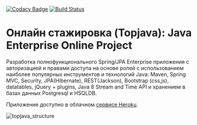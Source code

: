 [![Codacy Badge](https://app.codacy.com/project/badge/Grade/83a0e63cda3e466c92466dd4f3276f29)](https://www.codacy.com/gh/savadevel/calories-management/dashboard?utm_source=github.com&amp;utm_medium=referral&amp;utm_content=savadevel/calories-management&amp;utm_campaign=Badge_Grade)
[![Build Status](https://travis-ci.com/savadevel/calories-management.svg?branch=master)](https://travis-ci.com/savadevel/calories-management)

Онлайн стажировка (Topjava): Java Enterprise Online Project 
===============================
Разработка полнофункционального Spring/JPA Enterprise приложения c авторизацией и правами доступа на основе ролей с использованием наиболее популярных инструментов и технологий Java: Maven, Spring MVC, Security, JPA(Hibernate), REST(Jackson), Bootstrap (css,js), datatables, jQuery + plugins, Java 8 Stream and Time API и хранением в базах данных Postgresql и HSQLDB.

Приложение доступно в облачном <a href='https://meal-callories-service.herokuapp.com/'>сервисе Heroku</a>.

![topjava_structure](https://user-images.githubusercontent.com/13649199/27433714-8294e6fe-575e-11e7-9c41-7f6e16c5ebe5.jpg)
